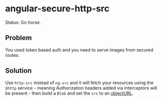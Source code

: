 # angular-secure-http-src
Status: Go horse.

## Problem
You used token based auth and you need to serve images from secured routes.

## Solution
Use `http-src` instead of `ng-src` and it will fetch your resources using the `$http` service - meaning Authorization headers added via interceptors will be present - then build a `Blob` and set the `src` to an [objectURL](https://developer.mozilla.org/en-US/docs/Web/API/URL.createObjectURL).
